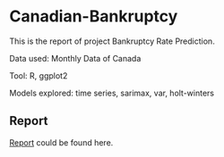 # Canadian-Bankruptcy

This is the report of project Bankruptcy Rate Prediction. 

Data used: Monthly Data of Canada

Tool: R, ggplot2

Models explored: time series, sarimax, var, holt-winters

## Report
[Report](https://github.com/Hatchin/Canadian-Bankruptcy/blob/master/Bankruptcy.pdf) could be found here. 
